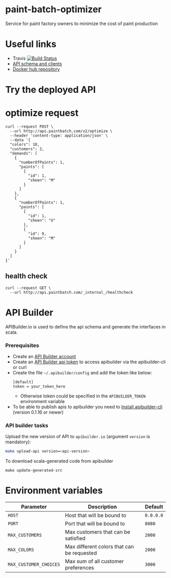 # paint-batch-optimizer
Service for paint factory owners to minimize the cost of paint production

# Useful links
* Travis [![Build Status](https://travis-ci.org/conorfennell/paint-batch-optimizer.svg?branch=master)](https://travis-ci.org/conorfennell/paint-batch-optimizer)
* [API schema and clients](https://app.apibuilder.io/paintbatch-com/paint-batch-optimizer)
* [Docker hub repository](https://cloud.docker.com/repository/docker/conorfennell/paint-batch-optimizer)

# Try the deployed API

# optimize request
```
curl --request POST \
  --url http://api.paintbatch.com/v2/optimize \
  --header 'content-type: application/json' \
  --data '{
  "colors": 10,
  "customers": 2,
  "demands": [
    {
      "numberOfPaints": 1,
      "paints": [
        {
          "id": 1,
          "sheen": "M"
        }
      ]
    },
    {
      "numberOfPaints": 1,
      "paints": [
        {
          "id": 1,
          "sheen": "G"
        },
        {
          "id": 9,
          "sheen": "M"
        }
      ]
    }
  ]
}'
```

## health check
```
curl --request GET \
  --url http://api.paintbatch.com/_internal_/healthcheck
```

# API Builder
APIBuilder.io is used to define the api schema and generate the interfaces in scala.

### Prerequisites

* Create an [API Builder account](https://www.apibuilder.io)
* Create an [API Builder api token](https://app.apibuilder.io/tokens)
  to access apibuilder via the apibuilder-cli or curl
* Create the file  `~/.apibuilder/config` and add the token like below:
    ```
    [default]
    token = your_token_here
    ```
  - Otherwise token could be specified in the `APIBUILDER_TOKEN`
    environment variable
* To be able to publish apis to apibuilder you need to [Install
  apibuilder-cli](https://github.com/apicollective/apibuilder-cli)
  (version 0.1.16 or newer)

### API builder tasks

Upload the new version of API to `apibuilder.io` (argument `version` is
mandatory):

```bash
make upload-api version=<api-version>
```

To download scala-generated code from apibuilder

```
make update-generated-src
```

# Environment variables

| Parameter              | Description                                | Default   |
|------------------------|--------------------------------------------|-----------|
| `HOST`                 | Host that will be bound to                 | `0.0.0.0` |
| `PORT`                 | Port that will be bound to                 | `8080`    |
| `MAX_CUSTOMERS`        | Max customers that can be satisfied        | `2000`    |
| `MAX_COLORS`           | Max different colors that can be requested | `2000`    |
| `MAX_CUSTOMER_CHOICES` | Max sum of all customer preferences        | `3000`    |
